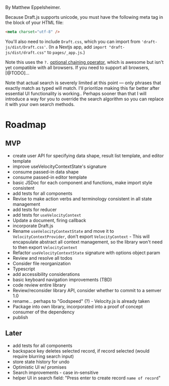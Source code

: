 By Matthew Eppelsheimer.

Because Draft.js supports unicode, you must have the following meta tag in the <head></head> block of your HTML file:

```html
<meta charset="utf-8" />
```

You'll also need to include `Draft.css`, which you can import from `'draft-js/dist/Draft.css'`. (In a Nextjs app, add `import "draft-js/dist/draft.css"` to `pages/_app.js`.)

Note this uses the `?.` [optional chaining operator](https://developer.mozilla.org/en-US/docs/Web/JavaScript/Reference/Operators/Optional_chaining), which is awesome but isn't yet compatible with all browsers. If you need to support all browsers, [@TODO]…

Note that actual search is severely limited at this point — only phrases that exactly match as typed will match. I'll prioritize making this far better after essential UI functionality is working.. Perhaps sooner than that I will introduce a way for you to override the search algorithm so you can replace it with your own search methods.

# Roadmap

## MVP

-   create user API for specifying data shape, result list template, and editor template
-   improve useVelocityContextState's signature
-   consume passed-in data shape
-   consume passed-in editor template
-   basic JSDoc for each component and functions, make import style consistent
-   add tests for all components
-   Revise to make action verbs and terminology consistent in all state management
-   add tests for reducer
-   add tests for `useVelocityContext`
-   Update a document, firing callback
-   incorporate Draft.js
-   Rename `useVelocityContextState` and move it to `VelocityContextProvider`, don't export `VelocityContext` - This will encapsulate abstract all context management, so the library won't need to then export `VelocityContext`
-   Refactor `useVelocityContextState` signature with options object param
-   Review and resolve all todos
-   Consider file reorganization
-   Typescript
-   add accessibility considerations
-   basic keyboard navigation improvements (TBD)
-   code review entire library
-   Review/reconsider library API, consider whether to commit to a semver 1.0
-   rename… perhaps to "Godspeed" (?) - Velocity.js is already taken
-   Package into own library, incorporated into a proof of concept consumer of the dependency
-   publish

## Later

-   add tests for all components
-   backspace key deletes selected record, if record selected (would require blurring search input)
-   store state history for undo
-   Optimistic UI w/ promises
-   Search improvements - case in-sensitive
-   helper UI in search field: "Press enter to create record `name of record`"
